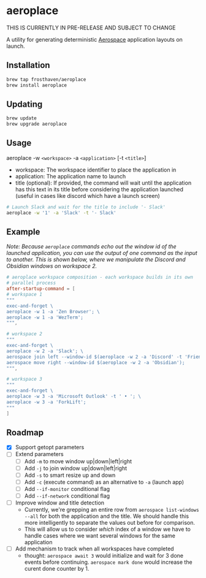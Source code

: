 # aeroplace

THIS IS CURRENTLY IN PRE-RELEASE AND SUBJECT TO CHANGE

A utility for generating deterministic [Aerospace](https://github.com/nikitabobko/AeroSpace)
application layouts on launch.

## Installation

```bash
brew tap frosthaven/aeroplace
brew install aeroplace
```

## Updating

```bash
brew update
brew upgrade aeroplace
```

## Usage

aeroplace -w `<workspace>` -a `<application>` [-t `<title>`]

- workspace: The workspace identifier to place the application in
- application: The application name to launch
- title (optional): If provided, the command will wait until the application has
    this text in its title before considering the application launched (useful
    in cases like discord which have a launch screen)

```bash
# Launch Slack and wait for the title to include '- Slack'
aeroplace -w '1' -a 'Slack' -t '- Slack'
```

## Example
*Note: Because `aeroplace` commands echo out the window id of the launched
application, you can use the output of one command as the input to another.
This is shown below, where we manipulate the Discord and Obsidian windows on
workspace 2.*

```toml
# aeroplace workspace composition - each workspace builds in its own
# parallel process
after-startup-command = [
# workspace 1
"""
exec-and-forget \
aeroplace -w 1 -a 'Zen Browser'; \
aeroplace -w 1 -a 'WezTerm';
""",

# workspace 2
"""
exec-and-forget \
aeroplace -w 2 -a 'Slack'; \
aerospace join left --window-id $(aeroplace -w 2 -a 'Discord' -t 'Friends'); \
aerospace move right --window-id $(aeroplace -w 2 -a 'Obsidian');
""",

# workspace 3
"""
exec-and-forget \
aeroplace -w 3 -a 'Microsoft Outlook' -t ' • '; \
aeroplace -w 3 -a 'ForkLift';
"""
]
```

## Roadmap

- [x] Support getopt parameters
- [ ] Extend parameters
    - [ ] Add `-m` to move window up|down|left|right
    - [ ] Add `-j` to join window up|down|left|right
    - [ ] Add `-s` to smart resize up and down
    - [ ] Add `-c` (execute command) as an alternative to `-a` (launch app)
    - [ ] Add `--if-monitor` conditional flag
    - [ ] Add `--if-network` conditional flag
- [ ] Improve window and title detection
    - Currently, we're grepping an entire row from `aerospace list-windows --all` for both the application and the title. We should handle this more intelligently to separate the values out before for comparison.
    - This will allow us to consider *which* index of a window we have to handle cases where we want several windows for the same application
- [ ] Add mechanism to track when all workspaces have completed
    - thought: `aerospace await 3` would initialize and wait for 3 done events before continuing. `aerospace mark done` would increase the curent done counter by 1.
